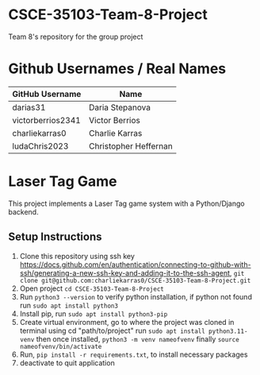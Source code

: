 # CSCE-35103-Team-8-Project
Team 8's repository for the group project

# Github Usernames / Real Names
| GitHub Username   | Name   |
|------------|------------|
| darias31 | Daria Stepanova |
| victorberrios2341 | Victor Berrios |
| charliekarras0 | Charlie Karras |
| ludaChris2023 | Christopher Heffernan|

# Laser Tag Game

This project implements a Laser Tag game system with a Python/Django backend.

## Setup Instructions

1. Clone this repository using ssh key https://docs.github.com/en/authentication/connecting-to-github-with-ssh/generating-a-new-ssh-key-and-adding-it-to-the-ssh-agent, ```git clone git@github.com:charliekarras0/CSCE-35103-Team-8-Project.git```
2. Open project ```cd CSCE-35103-Team-8-Project```
3. Run ```python3 --version``` to verify python installation, if python not found run
```sudo apt install python3```
4. Install pip, run
```sudo apt install python3-pip```
5. Create virtual environment, go to where the project was cloned in terminal using cd "path/to/project"
      run
   ```sudo apt install python3.11-venv```
      then once installed,
   ```python3 -m venv nameofvenv```
      finally
   ```source nameofvenv/bin/activate```
6. Run, ```pip install -r requirements.txt```, to install necessary packages
7. deactivate to quit application
   
